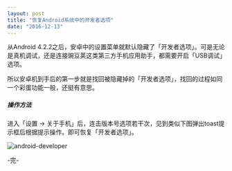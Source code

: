 ```yaml
---
layout: post
title: "恢复Android系统中的开发者选项"
date: "2016-12-13"
---
```


从Android 4.2.2之后，安卓中的设置菜单就默认隐藏了「开发者选项」。可是无论是真机调试，还是连接豌豆荚这类第三方手机应用助手，都需要开启「USB调试」选项。

所以安卓机到手后的第一步就是找回被隐藏掉的「开发者选项」，找回的过程如同一个彩蛋功能一般，还挺有意思。

##### 操作方法
进入「设置 -> 关于手机」后，连击版本号选项若干次，见到类似下图弹出toast提示框后根据提示操作。即可恢复「开发者选项」。

![android-developer]({{site.IMG_PATH}}/android-developer.png)

-完-

